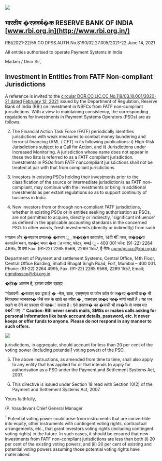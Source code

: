 ![](_page_0_Picture_0.jpeg)

## भारतीय �रज़वर्ब�क RESERVE BANK OF INDIA [www.rbi.org.in](http://www.rbi.org.in/)

RBI/2021-22/55 CO.DPSS.AUTH.No.S190/02.27.005/2021-22 June 14, 2021

All entities authorised to operate Payment Systems in India

Madam / Dear Sir,

## **Investment in Entities from FATF Non-compliant Jurisdictions**

A reference is invited to the [circular DOR.CO.LIC.CC No.119/03.10.001/2020-21 dated](https://www.rbi.org.in/Scripts/NotificationUser.aspx?Id=12027&Mode=0)  [February 12, 2021](https://www.rbi.org.in/Scripts/NotificationUser.aspx?Id=12027&Mode=0) issued by the Department of Regulation, Reserve Bank of India (RBI) on investment in NBFCs from FATF non-compliant jurisdictions. With a view to maintaining consistency, the corresponding regulations for investments in Payment Systems Operators (PSOs) are as follows.

2. The Financial Action Task Force (FATF) periodically identifies jurisdictions with weak measures to combat money laundering and terrorist financing (AML / CFT) in its following publications: i) High-Risk Jurisdictions subject to a Call for Action, and ii) Jurisdictions under Increased Monitoring. A jurisdiction whose name does not appear in these two lists is referred to as a FATF compliant jurisdiction. Investments in PSOs from FATF noncompliant jurisdictions shall not be treated at par with that from compliant jurisdictions.

3. Investors in existing PSOs holding their investments prior to the classification of the source or intermediate jurisdiction/s as FATF non-compliant, may continue with the investments or bring in additional investments as per extant regulations so as to support continuity of business in India.

4. New investors from or through non-compliant FATF jurisdictions, whether in existing PSOs or in entities seeking authorisation as PSOs, are not permitted to acquire, directly or indirectly, 'significant influence' as defined in the applicable accounting standards in the concerned PSO. In other words, fresh investments (directly or indirectly) from such

भगतान और �नपटान प्रणाल� �वभाग ु , क�द्र�य कायार्लय, 14वी मंिजल, क�द्र�य कायार्लय भवन, शह�द भगत �स ंह मागर्, फोटर्, मम्बई ु – 400 001 फोन: (91-22) 2264 4995, फै क्स Fax: (91-22) 2265 9566, 2269 1557, ई-मेल: [cgmdpssco@rbi.org.in](mailto:cgmdpssco@rbi.org.in)

Department of Payment and settlement Systems, Central Office, 14th Floor, Central Office Building, Shahid Bhagat Singh Road, Fort, Mumbai – 400 001. Phone: (91-22) 2264 4995, Fax: (91-22) 2265 9566, 2269 1557, Email[: cgmdpssco@rbi.org.in](mailto:cgmdpssco@rbi.org.in)

�हंद� आसान है, इसका प्रयोग बढ़ाइए

"चेतावनी: �रज़वर् बक द्वारा ई � -मेल, डाक, एसएमएस या फोन कॉल के ज�रए �कसी क� भी व्यिक्तगत जानकार� जैसे बक के खाते का ब्यौरा � , पासवडर् आ�द नह� मांगी जाती है। यह धन रखने या देने का प्रस्ताव भी नह�ं करता है। ऐसे प्रस्ताव� का �कसी भी तर�के से जवाब मत द�िजए।" **Caution: RBI never sends mails, SMSs or makes calls asking for personal information like bank account details, password, etc. It never keeps or offer funds to anyone. Please do not respond in any manner to such offers.**

![](_page_1_Picture_1.jpeg)

jurisdictions, in aggregate, should account for less than 20 per cent of the voting power (including potential[1](#page-1-0) voting power) of the PSO.

5. The above instructions, as amended from time to time, shall also apply to any entity that has applied for or that intends to apply for authorisation as a PSO under the Payment and Settlement Systems Act, 2007.

6. This directive is issued under Section 18 read with Section 10(2) of the Payment and Settlement Systems Act, 2007.

Yours faithfully,

(P. Vasudevan) Chief General Manager

<span id="page-1-0"></span> <sup>1</sup> Potential voting power could arise from instruments that are convertible into equity, other instruments with contingent voting rights, contractual arrangements, etc., that grant investors voting rights (including contingent voting rights) in the future. In such cases, it should be ensured that new investments from FATF non-compliant jurisdictions are less than both (i) 20 per cent of the existing voting powers, and (ii) 20 per cent of existing and potential voting powers assuming those potential voting rights have materialised.